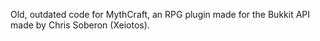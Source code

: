 Old, outdated code for MythCraft, an RPG plugin made for the Bukkit API made by Chris Soberon (Xeiotos).
